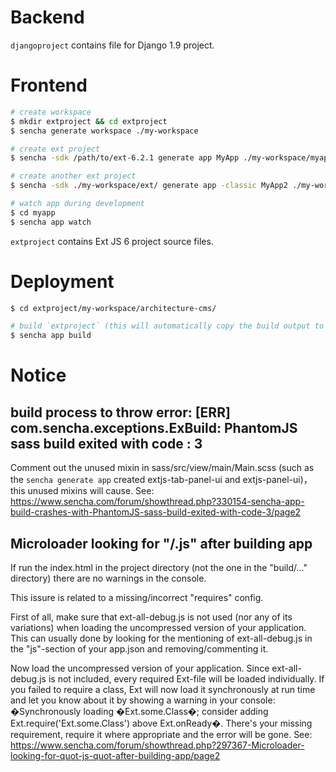 # Backend

`djangoproject` contains file for Django 1.9 project.

# Frontend

```bash
# create workspace
$ mkdir extproject && cd extproject
$ sencha generate workspace ./my-workspace

# create ext project
$ sencha -sdk /path/to/ext-6.2.1 generate app MyApp ./my-workspace/myapp

# create another ext project
$ sencha -sdk ./my-workspace/ext/ generate app -classic MyApp2 ./my-workspace/myapp2

# watch app during development
$ cd myapp
$ sencha app watch
```

`extproject` contains Ext JS 6 project source files.

# Deployment

```bash
$ cd extproject/my-workspace/architecture-cms/

# build `extproject` (this will automatically copy the build output to djangoproject)
$ sencha app build
```

# Notice

## build process to throw error: [ERR] com.sencha.exceptions.ExBuild: PhantomJS sass build exited with code : 3

Comment out the unused mixin in sass/src/view/main/Main.scss (such as the `sencha generate app` created  extjs-tab-panel-ui and extjs-panel-ui)， this unused mixins will cause. See: https://www.sencha.com/forum/showthread.php?330154-sencha-app-build-crashes-with-PhantomJS-sass-build-exited-with-code-3/page2

## Microloader looking for "/.js" after building app

If run the index.html in the project directory (not the one in the "build/..." directory) there are no warnings in the console. 

This issure is related to a missing/incorrect "requires" config.

First of all, make sure that ext-all-debug.js is not used (nor any of its variations) when loading the uncompressed version of your application. This can usually done by looking for the mentioning of ext-all-debug.js in the "js"-section of your app.json and removing/commenting it.

Now load the uncompressed version of your application. Since ext-all-debug.js is not included, every required Ext-file will be loaded individually. If you failed to require a class, Ext will now load it synchronously at run time and let you know about it by showing a warning in your console: �Synchronously loading �Ext.some.Class�; consider adding Ext.require('Ext.some.Class') above Ext.onReady�. There's your missing requirement, require it where appropriate and the error will be gone. See: https://www.sencha.com/forum/showthread.php?297367-Microloader-looking-for-quot-js-quot-after-building-app/page2
